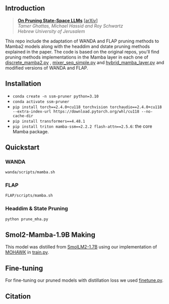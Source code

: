 


## Introduction
  
> **[On Pruning State-Space LLMs]()** [[arXiv]]()   
> *Tamer Ghattas, Michael Hassid and Roy Schwartz*   
> *Hebrew University of Jerusalem*  

This repo include the adaptation of WANDA and FLAP pruning methods to Mamba2 models along with the headdim and dstate pruning methods explained in the paper.
The code is based on the original repos, you'll find pruning methods implementations in the Mamba layer in each one of [discrete_mamba2.py](phi_mamba/modules/mixers/discrete_mamba2.py) , [mixer_seq_simple.py](original_mamba/mamba_ssm/models/mixer_seq_simple.py) and [hybrid_mamba_layer.py](MambaInLlama/mamba2/hybrid_mamba_layer.py) and modified versions of WANDA and FLAP.

## Installation
- `conda create -n ssm-pruner python=3.10`
- `conda activate ssm-pruner`
- `pip install torch==2.4.0+cu118 torchvision torchaudio==2.4.0+cu118 --extra-index-url https://download.pytorch.org/whl/cu118 --no-cache-dir`
- `pip install transformers==4.48.1`
- `pip install triton mamba-ssm==2.2.2 flash-attn==2.5.6`: the core Mamba package.

## Quickstart

### WANDA

```bash
wanda/scripts/mamba.sh
```

### FLAP

```bash
FLAP/scripts/mamba.sh
```

### Headdim & State Pruning

```bash
python prune_mha.py
```



## Smol2-Mamba-1.9B Making
This model was distilled from [SmolLM2-1.7B](https://huggingface.co/HuggingFaceTB/SmolLM2-1.7B) using our implementation of [MOHAWK](https://goombalab.github.io/blog/2024/distillation-part1-mohawk/) in [train.py](phi_mamba/train.py).

## Fine-tuning
For fine-tuning our pruned models with distillation loss we used [finetune.py](phi_mamba/finetune.py).

## Citation

```bibtex

```